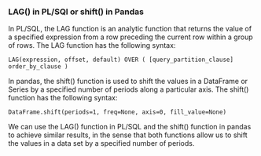 ### LAG() in PL/SQl or shift() in Pandas

In PL/SQL, the LAG function is an analytic function that returns the value of a specified expression from a row preceding the current row within a group of rows. The LAG function has the following syntax:

`LAG(expression, offset, default) OVER (
    [query_partition_clause]
    order_by_clause
)`

In pandas, the shift() function is used to shift the values in a DataFrame or Series by a specified number of periods along a particular axis. The shift() function has the following syntax:

`DataFrame.shift(periods=1, freq=None, axis=0, fill_value=None)`

We can use the LAG() function in PL/SQL and the shift() function in pandas to achieve similar results, in the sense that both functions allow us to shift the values in a data set by a specified number of periods. 


